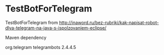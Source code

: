 # TestBotForTelegram

TestBotForTelegram from http://inaword.ru/bez-rubriki/kak-napisat-robot-dlya-telegram-na-java-s-ispolzovaniem-eclipse/


Maven dependency
<!-- https://mvnrepository.com/artifact/org.telegram/telegrambots -->
<dependency>
    <groupId>org.telegram</groupId>
    <artifactId>telegrambots</artifactId>
    <version>2.4.4.5</version>
</dependency>
